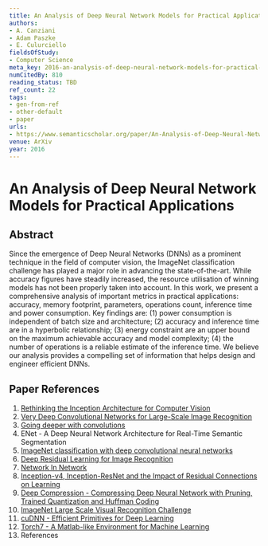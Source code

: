 ```yaml
---
title: An Analysis of Deep Neural Network Models for Practical Applications
authors:
- A. Canziani
- Adam Paszke
- E. Culurciello
fieldsOfStudy:
- Computer Science
meta_key: 2016-an-analysis-of-deep-neural-network-models-for-practical-applications
numCitedBy: 810
reading_status: TBD
ref_count: 22
tags:
- gen-from-ref
- other-default
- paper
urls:
- https://www.semanticscholar.org/paper/An-Analysis-of-Deep-Neural-Network-Models-for-Canziani-Paszke/9a786d1ecf77dfba3459a83cd3fa0f1781bbcba4?sort=total-citations
venue: ArXiv
year: 2016
---
```


# An Analysis of Deep Neural Network Models for Practical Applications

## Abstract

Since the emergence of Deep Neural Networks (DNNs) as a prominent technique in the field of computer vision, the ImageNet classification challenge has played a major role in advancing the state-of-the-art. While accuracy figures have steadily increased, the resource utilisation of winning models has not been properly taken into account. In this work, we present a comprehensive analysis of important metrics in practical applications: accuracy, memory footprint, parameters, operations count, inference time and power consumption. Key findings are: (1) power consumption is independent of batch size and architecture; (2) accuracy and inference time are in a hyperbolic relationship; (3) energy constraint are an upper bound on the maximum achievable accuracy and model complexity; (4) the number of operations is a reliable estimate of the inference time. We believe our analysis provides a compelling set of information that helps design and engineer efficient DNNs.

## Paper References

1. [Rethinking the Inception Architecture for Computer Vision](2016-rethinking-the-inception-architecture-for-computer-vision.md)
2. [Very Deep Convolutional Networks for Large-Scale Image Recognition](2015-very-deep-convolutional-networks-for-large-scale-image-recognition.md)
3. [Going deeper with convolutions](2015-going-deeper-with-convolutions.md)
4. ENet - A Deep Neural Network Architecture for Real-Time Semantic Segmentation
5. [ImageNet classification with deep convolutional neural networks](2012-imagenet-classification-with-deep-convolutional-neural-networks.md)
6. [Deep Residual Learning for Image Recognition](2016-deep-residual-learning-for-image-recognition.md)
7. [Network In Network](2014-network-in-network.md)
8. [Inception-v4, Inception-ResNet and the Impact of Residual Connections on Learning](2017-inception-v4-inception-resnet-and-the-impact-of-residual-connections-on-learning.md)
9. [Deep Compression - Compressing Deep Neural Network with Pruning, Trained Quantization and Huffman Coding](2016-deep-compression-compressing-deep-neural-network-with-pruning-trained-quantization-and-huffman-coding.md)
10. [ImageNet Large Scale Visual Recognition Challenge](2015-imagenet-large-scale-visual-recognition-challenge.md)
11. [cuDNN - Efficient Primitives for Deep Learning](2014-cudnn-efficient-primitives-for-deep-learning.md)
12. [Torch7 - A Matlab-like Environment for Machine Learning](2011-torch7-a-matlab-like-environment-for-machine-learning.md)
13. References
